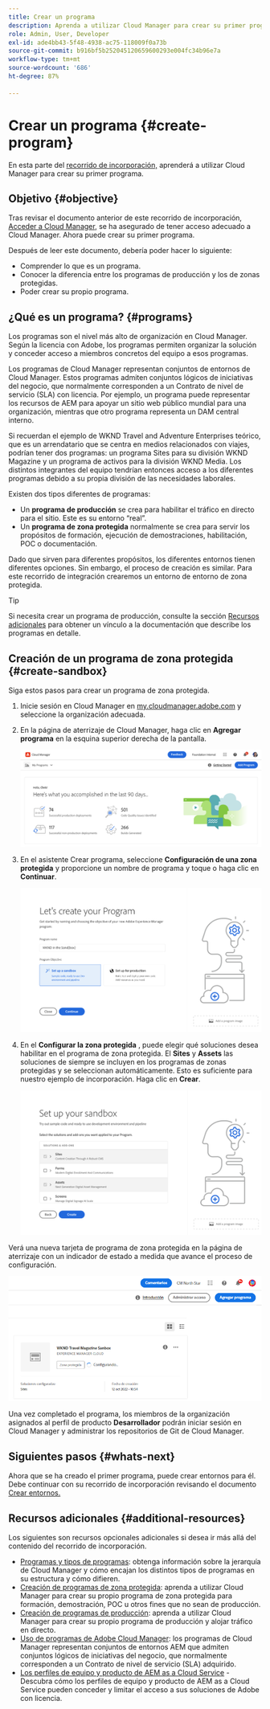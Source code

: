 ```yaml
---
title: Crear un programa
description: Aprenda a utilizar Cloud Manager para crear su primer programa.
role: Admin, User, Developer
exl-id: ade4bb43-5f48-4938-ac75-118009f0a73b
source-git-commit: b916bf5b252045120659600293e004fc34b96e7a
workflow-type: tm+mt
source-wordcount: '686'
ht-degree: 87%

---
```


# Crear un programa {#create-program}

En esta parte del [recorrido de incorporación,](overview.md) aprenderá a utilizar Cloud Manager para crear su primer programa.

## Objetivo {#objective}

Tras revisar el documento anterior de este recorrido de incorporación, [Acceder a Cloud Manager,](cloud-manager.md) se ha asegurado de tener acceso adecuado a Cloud Manager. Ahora puede crear su primer programa.

Después de leer este documento, debería poder hacer lo siguiente:

* Comprender lo que es un programa.
* Conocer la diferencia entre los programas de producción y los de zonas protegidas.
* Poder crear su propio programa.

## ¿Qué es un programa? {#programs}

Los programas son el nivel más alto de organización en Cloud Manager. Según la licencia con Adobe, los programas permiten organizar la solución y conceder acceso a miembros concretos del equipo a esos programas.

Los programas de Cloud Manager representan conjuntos de entornos de Cloud Manager. Estos programas admiten conjuntos lógicos de iniciativas del negocio, que normalmente corresponden a un Contrato de nivel de servicio (SLA) con licencia. Por ejemplo, un programa puede representar los recursos de AEM para apoyar un sitio web público mundial para una organización, mientras que otro programa representa un DAM central interno.

Si recuerdan el ejemplo de WKND Travel and Adventure Enterprises teórico, que es un arrendatario que se centra en medios relacionados con viajes, podrían tener dos programas: un programa Sites para su división WKND Magazine y un programa de activos para la división WKND Media. Los distintos integrantes del equipo tendrían entonces acceso a los diferentes programas debido a su propia división de las necesidades laborales.

Existen dos tipos diferentes de programas:

* Un **programa de producción** se crea para habilitar el tráfico en directo para el sitio. Este es su entorno “real”.
* Un **programa de zona protegida** normalmente se crea para servir los propósitos de formación, ejecución de demostraciones, habilitación, POC o documentación.

Dado que sirven para diferentes propósitos, los diferentes entornos tienen diferentes opciones. Sin embargo, el proceso de creación es similar. Para este recorrido de integración crearemos un entorno de entorno de zona protegida.

>[!TIP]
>
>Si necesita crear un programa de producción, consulte la sección [Recursos adicionales](#additional-resources) para obtener un vínculo a la documentación que describe los programas en detalle.

## Creación de un programa de zona protegida {#create-sandbox}

Siga estos pasos para crear un programa de zona protegida.

1. Inicie sesión en Cloud Manager en [my.cloudmanager.adobe.com](https://my.cloudmanager.adobe.com/) y seleccione la organización adecuada.

1. En la página de aterrizaje de Cloud Manager, haga clic en **Agregar programa** en la esquina superior derecha de la pantalla.

   ![Página de aterrizaje de Cloud Manager](/help/implementing/cloud-manager/getting-access-to-aem-in-cloud/assets/cloud-manager-my-programs.png)

1. En el asistente Crear programa, seleccione **Configuración de una zona protegida** y proporcione un nombre de programa y toque o haga clic en **Continuar**.

   ![Creación de tipo de programa](/help/implementing/cloud-manager/getting-access-to-aem-in-cloud/assets/create-sandbox.png)

1. En el **Configurar la zona protegida** , puede elegir qué soluciones desea habilitar en el programa de zona protegida. El **Sites** y **Assets** las soluciones de siempre se incluyen en los programas de zonas protegidas y se seleccionan automáticamente. Esto es suficiente para nuestro ejemplo de incorporación. Haga clic en **Crear**.

   ![Selección de soluciones](assets/set-up-sandbox-onboarding.png)

Verá una nueva tarjeta de programa de zona protegida en la página de aterrizaje con un indicador de estado a medida que avance el proceso de configuración.

![Creación de una zona protegida desde la página Información general](/help/implementing/cloud-manager/getting-access-to-aem-in-cloud/assets/program-create-setupdemo2.png)

Una vez completado el programa, los miembros de la organización asignados al perfil de producto **Desarrollador** podrán iniciar sesión en Cloud Manager y administrar los repositorios de Git de Cloud Manager.

## Siguientes pasos {#whats-next}

Ahora que se ha creado el primer programa, puede crear entornos para él. Debe continuar con su recorrido de incorporación revisando el documento [Crear entornos.](create-environments.md)

## Recursos adicionales {#additional-resources}

Los siguientes son recursos opcionales adicionales si desea ir más allá del contenido del recorrido de incorporación.

* [Programas y tipos de programas](/help/implementing/cloud-manager/getting-access-to-aem-in-cloud/program-types.md): obtenga información sobre la jerarquía de Cloud Manager y cómo encajan los distintos tipos de programas en su estructura y cómo difieren.
* [Creación de programas de zona protegida](/help/implementing/cloud-manager/getting-access-to-aem-in-cloud/creating-sandbox-programs.md): aprenda a utilizar Cloud Manager para crear su propio programa de zona protegida para formación, demostración, POC u otros fines que no sean de producción.
* [Creación de programas de producción](/help/implementing/cloud-manager/getting-access-to-aem-in-cloud/creating-production-programs.md): aprenda a utilizar Cloud Manager para crear su propio programa de producción y alojar tráfico en directo.
* [Uso de programas de Adobe Cloud Manager](https://experienceleague.adobe.com/docs/experience-manager-learn/cloud-service/cloud-manager/programs.html?lang=es): los programas de Cloud Manager representan conjuntos de entornos AEM que admiten conjuntos lógicos de iniciativas del negocio, que normalmente corresponden a un Contrato de nivel de servicio (SLA) adquirido.
* [Los perfiles de equipo y producto de AEM as a Cloud Service](/help/onboarding/aem-cs-team-product-profiles.md) - Descubra cómo los perfiles de equipo y producto de AEM as a Cloud Service pueden conceder y limitar el acceso a sus soluciones de Adobe con licencia.
